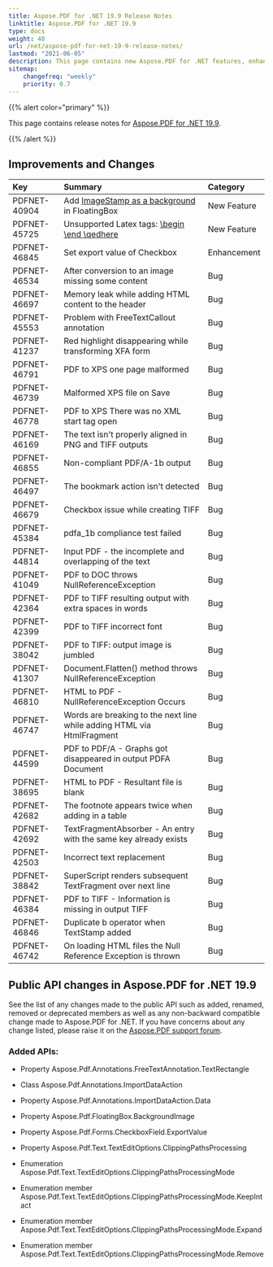 ```yaml
---
title: Aspose.PDF for .NET 19.9 Release Notes
linktitle: Aspose.PDF for .NET 19.9
type: docs
weight: 40
url: /net/aspose-pdf-for-net-19-9-release-notes/
lastmod: "2021-06-05"
description: This page contains new Aspose.PDF for .NET features, enhancement, and bug fixes in 2019, version 19.9.
sitemap:
    changefreq: "weekly"
    priority: 0.7
---
```


{{% alert color="primary" %}}

This page contains release notes for [Aspose.PDF for .NET 19.9](https://www.nuget.org/packages/Aspose.Pdf/19.9.0).

{{% /alert %}}

## Improvements and Changes

|**Key**|**Summary**|**Category**|
| :- | :- | :- |
|PDFNET-40904|Add [ImageStamp as a background](/pdf/net/adding-stamp-in-a-pdf-file/#addingstampinapdffile-addimagestampasbackgroundinfloatingbox) in FloatingBox|New Feature|
|PDFNET-45725|Unsupported Latex tags: [\begin \end \qedhere](/pdf/net/advanced-features/#advancedfeatures-supportforlatextags)|New Feature|
|PDFNET-46845|Set export value of Checkbox|Enhancement|
|PDFNET-46534|After conversion to an image missing some content|Bug|
|PDFNET-46697|Memory leak while adding HTML content to the header|Bug|
|PDFNET-45553|Problem with FreeTextCallout annotation|Bug|
|PDFNET-41237|Red highlight disappearing while transforming XFA form|Bug|
|PDFNET-46791|PDF to XPS one page malformed|Bug|
|PDFNET-46739|Malformed XPS file on Save|Bug|
|PDFNET-46778|PDF to XPS There was no XML start tag open|Bug|
|PDFNET-46169|The text isn't properly aligned in PNG and TIFF outputs|Bug|
|PDFNET-46855|Non-compliant PDF/A-1b output|Bug|
|PDFNET-46497|The bookmark action isn't detected|Bug|
|PDFNET-46679|Checkbox issue while creating TIFF|Bug|
|PDFNET-45384|pdfa_1b compliance test failed|Bug|
|PDFNET-44814|Input PDF - the incomplete and overlapping of the text|Bug|
|PDFNET-41049|PDF to DOC throws NullReferenceException|Bug|
|PDFNET-42364|PDF to TIFF resulting output with extra spaces in words|Bug|
|PDFNET-42399|PDF to TIFF incorrect font|Bug|
|PDFNET-38042|PDF to TIFF: output image is jumbled|Bug|
|PDFNET-41307|Document.Flatten() method throws NullReferenceException|Bug|
|PDFNET-46810|HTML to PDF - NullReferenceException Occurs|Bug|
|PDFNET-46747|Words are breaking to the next line while adding HTML via HtmlFragment|Bug|
|PDFNET-44599|PDF to PDF/A - Graphs got disappeared in output PDFA Document|Bug|
|PDFNET-38695|HTML to PDF - Resultant file is blank|Bug|
|PDFNET-42682|The footnote appears twice when adding in a table|Bug|
|PDFNET-42692|TextFragmentAbsorber - An entry with the same key already exists|Bug|
|PDFNET-42503|Incorrect text replacement|Bug|
|PDFNET-38842|SuperScript renders subsequent TextFragment over next line|Bug|
|PDFNET-46384|PDF to TIFF - Information is missing in output TIFF|Bug|
|PDFNET-46846|Duplicate b operator when TextStamp added|Bug|
|PDFNET-46742|On loading HTML files the Null Reference Exception is thrown|Bug|

## Public API changes in Aspose.PDF for .NET 19.9

See the list of any changes made to the public API such as added, renamed, removed or deprecated members as well as any non-backward compatible change made to Aspose.PDF for .NET. If you have concerns about any change listed, please raise it on the [Aspose.PDF support forum](https://forum.aspose.com/c/pdf/10).

### Added APIs:

- Property Aspose.Pdf.Annotations.FreeTextAnnotation.TextRectangle              

- Class Aspose.Pdf.Annotations.ImportDataAction

- Property Aspose.Pdf.Annotations.ImportDataAction.Data

- Property Aspose.Pdf.FloatingBox.BackgroundImage

- Property Aspose.Pdf.Forms.CheckboxField.ExportValue

- Property Aspose.Pdf.Text.TextEditOptions.ClippingPathsProcessing

- Enumeration Aspose.Pdf.Text.TextEditOptions.ClippingPathsProcessingMode

- Enumeration member Aspose.Pdf.Text.TextEditOptions.ClippingPathsProcessingMode.KeepIntact

- Enumeration member Aspose.Pdf.Text.TextEditOptions.ClippingPathsProcessingMode.Expand

- Enumeration member Aspose.Pdf.Text.TextEditOptions.ClippingPathsProcessingMode.Remove


